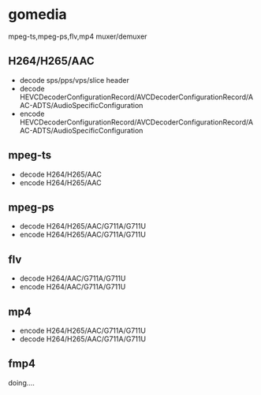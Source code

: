# gomedia
 mpeg-ts,mpeg-ps,flv,mp4 muxer/demuxer
 
## H264/H265/AAC
  - decode sps/pps/vps/slice header
  - decode HEVCDecoderConfigurationRecord/AVCDecoderConfigurationRecord/AAC-ADTS/AudioSpecificConfiguration
  - encode HEVCDecoderConfigurationRecord/AVCDecoderConfigurationRecord/AAC-ADTS/AudioSpecificConfiguration
## mpeg-ts
  - decode H264/H265/AAC
  - encode H264/H265/AAC
## mpeg-ps
  - decode H264/H265/AAC/G711A/G711U
  - encode H264/H265/AAC/G711A/G711U
## flv
  - decode H264/AAC/G711A/G711U
  - encode H264/AAC/G711A/G711U
## mp4
  - encode H264/H265/AAC/G711A/G711U
  - decode H264/H265/AAC/G711A/G711U
## fmp4
  doing....



  
